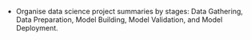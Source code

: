 * Organise data science project summaries by stages: Data Gathering, Data Preparation, Model Building, Model Validation, and Model Deployment.
